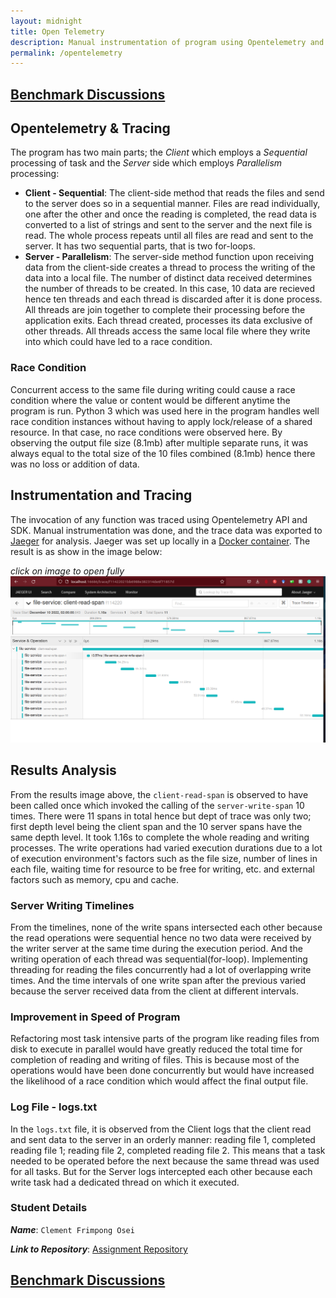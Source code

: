 ```yaml
---
layout: midnight
title: Open Telemetry
description: Manual instrumentation of program using Opentelemetry and uses Jaegur for Tracing
permalink: /opentelemetry
---
```


## [Benchmark Discussions](https://frimps-astro.github.io/benchmarking)

## Opentelemetry & Tracing
The program has two main parts; the *Client* which employs a *Sequential* processing of task and the *Server* side which employs *Parallelism* processing:
- **Client - Sequential**: The client-side method that reads the files and send to the server does so in a sequential manner. Files are read individually, one after the other and once the reading is completed, the read data is converted to a list of strings and sent to the server and the next file is read. The whole process repeats until all files are read and sent to the server. It has two sequential parts, that is two for-loops.
- **Server - Parallelism**: The server-side method function upon receiving data from the client-side creates a thread to process the writing of the data into a local file. The number of distinct data received determines the number of threads to be created. In this case, 10 data are recieved hence ten threads and each thread is discarded after it is done process. All threads are join together to complete their processing before the application exits. Each thread created, processes its data exclusive of other threads. All threads access the same local file where they write into which could have led to a race condition. 

### Race Condition
Concurrent access to the same file during writing could cause a race condition where the value or content would be different anytime the program is run. Python 3 which was used here in the program handles well race condition instances without having to apply lock/release of a shared resource. In that case, no race conditions were observed here. By observing the output file size (8.1mb) after multiple separate runs, it was always equal to the total size of the 10 files combined (8.1mb) hence there was no loss or addition of data.

## Instrumentation and Tracing
The invocation of any function was traced using Opentelemetry API and SDK. Manual instrumentation was done, and the trace data was exported to  [Jaeger](https://www.jaegertracing.io/docs/1.18/) for analysis. Jaeger was set up locally in a [Docker container](https://docs.docker.com/get-started/). The result is as show in the image below:

*click on image to open fully*
[![Graph of Traces](https://raw.githubusercontent.com/frimps-astro/frimps-astro.github.io/opentelemetry/assets/images/jaeger_results.png)](https://raw.githubusercontent.com/frimps-astro/frimps-astro.github.io/opentelemetry/assets/images/jaeger_results.png)

## Results Analysis
From the results image above, the `client-read-span` is observed to have been called once which invoked the calling of the `server-write-span` 10 times. There were 11 spans in total hence but dept of trace was only two; first depth level being the client span and the 10 server spans have the same depth level.
It took 1.16s to complete the whole reading and writing processes. The write operations had varied execution durations due to a lot of execution environment's factors such as the file size, number of lines in each file, waiting time for resource to be free for writing, etc. and external factors such as memory, cpu and cache.

### Server Writing Timelines
From the timelines, none of the write spans intersected each other because the read operations were sequential hence no two data were received by the writer server at the same time during the execution period. And the writing operation of each thread was sequential(for-loop). Implementing threading for reading the files concurrently had a lot of overlapping write times.
And the time intervals of one write span after the previous varied because the server received data from the client at different intervals.

### Improvement in Speed of Program
Refactoring most task intensive parts  of the program like reading files from disk to execute in parallel would have greatly reduced the total time for completion of reading and writing of files. This is because most of the operations would have been done concurrently but would have increased the likelihood of a race condition which would affect the final output file.

### Log File - logs.txt
In the `logs.txt` file, it is observed from the Client logs that the client read and sent data to the server in an orderly manner: reading file 1, completed reading file 1; reading file 2, completed reading file 2. This means that a task needed to be operated before the next because the same thread was used for all tasks. But for the Server logs intercepted each other because each write task had a dedicated thread on which it executed.

### Student Details
***Name***: `Clement Frimpong Osei`

***Link to Repository***: [Assignment Repository](https://github.com/frimps-astro/frimps-astro.github.io/tree/opentelemetry)

## [Benchmark Discussions](https://frimps-astro.github.io/benchmarking)